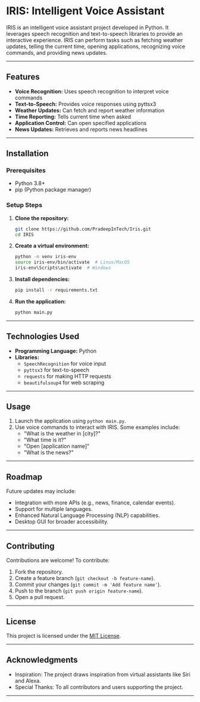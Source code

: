 # IRIS: Intelligent Voice Assistant

IRIS is an intelligent voice assistant project developed in Python. It leverages speech recognition and text-to-speech libraries to provide an interactive experience. IRIS can perform tasks such as fetching weather updates, telling the current time, opening applications, recognizing voice commands, and providing news updates.

---

## Features
- **Voice Recognition:** Uses speech recognition to interpret voice commands
- **Text-to-Speech:** Provides voice responses using pyttsx3
- **Weather Updates:** Can fetch and report weather information
- **Time Reporting:** Tells current time when asked
- **Application Control:** Can open specified applications
- **News Updates:** Retrieves and reports news headlines

---

## Installation
### Prerequisites
- Python 3.8+
- pip (Python package manager)

### Setup Steps
1. **Clone the repository:**
   ```bash
   git clone https://github.com/PradeepInTech/Iris.git
   cd IRIS
   ```
2. **Create a virtual environment:**
   ```bash
   python -m venv iris-env
   source iris-env/bin/activate  # Linux/MacOS
   iris-env\Scripts\activate  # Windows
   ```
3. **Install dependencies:**
   ```bash
   pip install -r requirements.txt
   ```
4. **Run the application:**
   ```bash
   python main.py
   ```

---

## Technologies Used
- **Programming Language:** Python
- **Libraries:**
   - `SpeechRecognition` for voice input
   - `pyttsx3` for text-to-speech
   - `requests` for making HTTP requests
   - `beautifulsoup4` for web scraping

---

## Usage
1. Launch the application using `python main.py`.
2. Use voice commands to interact with IRIS. Some examples include:
   - "What is the weather in [city]?"
   - "What time is it?"
   - "Open [application name]"
   - "What is the news?"

---

## Roadmap
Future updates may include:
- Integration with more APIs (e.g., news, finance, calendar events).
- Support for multiple languages.
- Enhanced Natural Language Processing (NLP) capabilities.
- Desktop GUI for broader accessibility.

---

## Contributing
Contributions are welcome! To contribute:
1. Fork the repository.
2. Create a feature branch (`git checkout -b feature-name`).
3. Commit your changes (`git commit -m 'Add feature name'`).
4. Push to the branch (`git push origin feature-name`).
5. Open a pull request.

---

## License
This project is licensed under the [MIT License](LICENSE).

---

## Acknowledgments
- Inspiration: The project draws inspiration from virtual assistants like Siri and Alexa.
- Special Thanks: To all contributors and users supporting the project.

---

